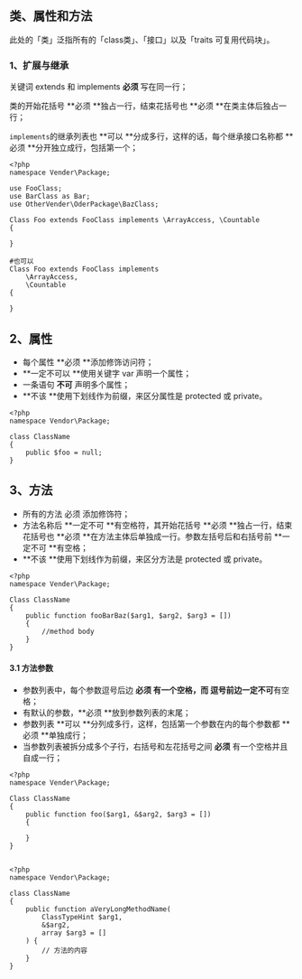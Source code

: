 ## 类、属性和方法

此处的「类」泛指所有的「class类」、「接口」以及「traits 可复用代码块」。

### 1、扩展与继承

关键词 extends 和 implements **必须** 写在同一行；

类的开始花括号 **必须 **独占一行，结束花括号也 **必须 **在类主体后独占一行；

`implements`的继承列表也 **可以 **分成多行，这样的话，每个继承接口名称都 **必须 **分开独立成行，包括第一个；

```
<?php
namespace Vender\Package;

use FooClass;
use BarClass as Bar;
use OtherVender\OderPackage\BazClass;

Class Foo extends FooClass implements \ArrayAccess, \Countable
{

}

#也可以
Class Foo extends FooClass implements
    \ArrayAccess,
    \Countable
{

}
```

## 2、属性

* 每个属性 **必须 **添加修饰访问符；
* **一定不可以 **使用关键字 var 声明一个属性；
* 一条语句 **不可** 声明多个属性；
* **不该 **使用下划线作为前缀，来区分属性是 protected 或 private。

```
<?php
namespace Vendor\Package;

class ClassName
{
    public $foo = null;
}
```

## 3、方法

* 所有的方法 必须 添加修饰符；
* 方法名称后 **一定不可 **有空格符，其开始花括号 **必须 **独占一行，结束花括号也 **必须 **在方法主体后单独成一行。参数左括号后和右括号前 **一定不可 **有空格；
* **不该 **使用下划线作为前缀，来区分方法是 protected 或 private。

```
<?php
namespace Vender\Package;

Class ClassName
{
    public function fooBarBaz($arg1, $arg2, $arg3 = [])
    {
        //method body
    }  
}
```

#### 3.1 方法参数

* 参数列表中，每个参数逗号后边 **必须 **有一个空格，而 逗号前边**一定不可**有空格；
* 有默认的参数，**必须 **放到参数列表的末尾；
* 参数列表 **可以 **分列成多行，这样，包括第一个参数在内的每个参数都 **必须 **单独成行；
* 当参数列表被拆分成多个子行，右括号和左花括号之间 **必须**  有一个空格并且自成一行；

```
<?php
namespace Vender\Package;

Class ClassName
{
    public function foo($arg1, &$arg2, $arg3 = [])
    {

    }
}


```

```
<?php
namespace Vendor\Package;

class ClassName
{
    public function aVeryLongMethodName(
        ClassTypeHint $arg1,
        &$arg2,
        array $arg3 = []
    ) {
        // 方法的内容
    }
}
```




